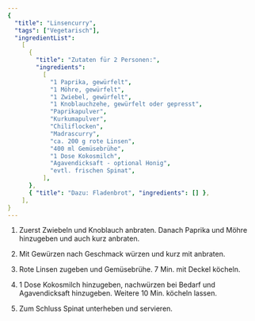 ```yaml
---
{
  "title": "Linsencurry",
  "tags": ["Vegetarisch"],
  "ingredientList":
    [
      {
        "title": "Zutaten für 2 Personen:",
        "ingredients":
          [
            "1 Paprika, gewürfelt",
            "1 Möhre, gewürfelt",
            "1 Zwiebel, gewürfelt",
            "1 Knoblauchzehe, gewürfelt oder gepresst",
            "Paprikapulver",
            "Kurkumapulver",
            "Chiliflocken",
            "Madrascurry",
            "ca. 200 g rote Linsen",
            "400 ml Gemüsebrühe",
            "1 Dose Kokosmilch",
            "Agavendicksaft - optional Honig",
            "evtl. frischen Spinat",
          ],
      },
      { "title": "Dazu: Fladenbrot", "ingredients": [] },
    ],
}
---
```


1. Zuerst Zwiebeln und Knoblauch anbraten. Danach Paprika und Möhre hinzugeben und auch kurz anbraten.

2. Mit Gewürzen nach Geschmack würzen und kurz mit anbraten.

3. Rote Linsen zugeben und Gemüsebrühe. 7 Min. mit Deckel köcheln.

4. 1 Dose Kokosmilch hinzugeben, nachwürzen bei Bedarf und Agavendicksaft hinzugeben. Weitere 10 Min. köcheln lassen.

5. Zum Schluss Spinat unterheben und servieren.
